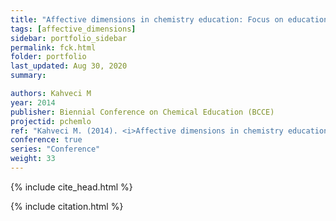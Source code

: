 ```yaml
---
title: "Affective dimensions in chemistry education: Focus on educational technology and learning objects"
tags: [affective_dimensions]
sidebar: portfolio_sidebar
permalink: fck.html
folder: portfolio
last_updated: Aug 30, 2020
summary:

authors: Kahveci M
year: 2014
publisher: Biennial Conference on Chemical Education (BCCE)
projectid: pchemlo
ref: "Kahveci M. (2014). <i>Affective dimensions in chemistry education: Focus on educational technology and learning objects</i>. Paper presented at the Biennial Conference on Chemical Education (BCCE). [Symposium]. Grand Valley State University, Allendale, MI, U.S.A. Au- gust 3 - 7, 2014."
conference: true
series: "Conference"
weight: 33
---
```


{% include cite_head.html %}

{% include citation.html %}